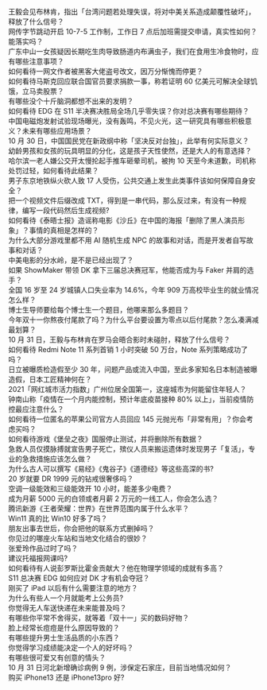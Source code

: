 王毅会见布林肯，指出「台湾问题若处理失误，将对中美关系造成颠覆性破坏」，释放了什么信号？  
网传字节跳动开启 10-7-5 工作制，工作日 7 点后加班需提交申请，真实性如何？能落实吗？  
广东中山一女孩疑因长期吃生肉导致肠道内布满虫子，我们在食用生冷食物时，应有哪些注意事项？  
如何看待一网文作者被黑客大佬盗号改文，因万分惭愧而停更？  
如何看待马斯克回应联合国官员要求捐款一事，称若证明 60 亿美元可解决全球饥饿，立马卖股票？  
有哪些没个十斤脑洞都想不出来的发明？  
如何看待 EDG 在 S11 半决赛决胜局全场几乎零失误？你对总决赛有哪些期待？  
中国电磁炮发射试验现场曝光，没有轰鸣，不见火光，这一研究具有哪些积极意义？未来有哪些应用场景？  
10 月 30 日，中国国民党在新政纲中称「坚决反对台独」，此举有何实际意义？  
幼龄男孩和女孩的玩具明显的分化，这是孩子天性使然，还是大人的有意选择？  
哈尔滨一老人嫌公交开太慢抡起手推车砸晕司机，被拘 10 天至今未道歉，司机称处罚过轻，如何看待此结果？  
男子东京地铁纵火砍人致 17 人受伤，公共交通上发生此类事件该如何保障自身安全？  
把一个视频文件后缀改成 TXT，得到是一串代码，那么反过来，有没有一种规律，编写一段代码然后生成视频?  
如何看待《泰晤士报》造谣称电影《沙丘》在中国的海报「删除了黑人演员形象」？事情的真相是怎样的？  
为什么大部分游戏里都不用 AI 随机生成 NPC 的故事和对话，而是开发者自写故事和对话？  
中美电影的分水岭，是不是已经出现了？  
如果 ShowMaker 带领 DK 拿下三届总决赛冠军，他能否成为与 Faker 并肩的选手？  
全国 16 岁至 24 岁城镇人口失业率为 14.6%，今年 909 万高校毕业生的就业情况怎么样？  
博士生导师要给每个博士生一个题目，他哪来那么多题目？  
今年双十一你熬夜付尾款了吗？为什么平台要设置为零点以后付尾款？怎么凑满减最划算？  
10 月 31 日，王毅与布林肯在罗马会晤合影时未碰肘，释放了什么信号？  
如何看待 Redmi Note 11 系列首销 1 小时突破 50 万台，Note 系列策略成功了吗？  
日立被曝质检造假至少 30 年，问题产品或流入中国，至此多家知名日本制造被曝造假，日本工匠精神何在？  
2021「网红城市活力指数」广州位居全国第一，这座城市为何能留住年轻人？  
钟南山称「疫情在一个月内能控制，预计年底疫苗接种 80% 以上」，当前疫情防控最应注意什么？  
如何看待一位匿名的苹果公司官方人员回应 145 元抛光布「非常有用」？你会考虑买吗？  
如何看待游戏《堡垒之夜》国服停止测试，并将删除所有数据？  
急救人员仅摸脉搏就宣告男子死亡，殡仪人员来搬运遗体时发现男子「复活」，专业的急救措施应该怎么做？  
为什么古人可以撰写《易经》《鬼谷子》《道德经》等这些高深的书?  
20 岁就要 DR 1999 元的钻戒很奢侈吗？  
空调一级能效和三级能效开 10 小时，能差多少电费？  
成为月薪 5000 元的白领或者月薪 2 万元的一线工人，你会怎么选？  
腾讯新游《王者荣耀：世界》在世界范围内属于什么水平？  
Win11 真的比 Win10 好多了吗？  
朋友出事去世后，你会把他的联系方式删掉吗？  
你见过的哪座火车站和当地文化结合的很妙？  
张爱玲作品过时了吗？  
建议托福报网课吗?  
如何看待有人说彭罗斯比霍金贡献大？他在物理学领域的成就有多高？  
S11 总决赛 EDG 如何应对 DK 才有机会夺冠？  
刚买了 iPad 以后有什么需要注意的地方？  
为什么有些人一个月就能考上公务员?  
你觉得无人车送快递在未来能普及吗？  
有哪些你平常不舍得买，就等着「双十一」买的数码好物？  
脸上经常长痘痘是什么原因导致的？  
有哪些提升男士生活品质的小东西？  
你觉得学习成绩能决定一个人的好坏吗？  
有哪些很可爱又有创意的情头？  
10 月 31 日河北新增确诊病例 9 例，涉保定石家庄，目前当地情况如何？  
购买 iPhone13 还是 iPhone13pro 好?  
